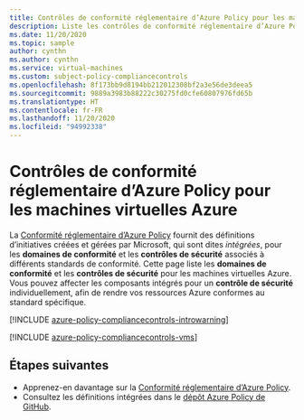 ```yaml
---
title: Contrôles de conformité réglementaire d’Azure Policy pour les machines virtuelles Azure
description: Liste les contrôles de conformité réglementaire d’Azure Policy disponibles pour les machines virtuelles Azure. Ces définitions de stratégie intégrées fournissent des approches courantes pour la gestion de la conformité de vos ressources Azure.
ms.date: 11/20/2020
ms.topic: sample
author: cynthn
ms.author: cynthn
ms.service: virtual-machines
ms.custom: subject-policy-compliancecontrols
ms.openlocfilehash: 8f173bb9d8194bb212012308bf2a3e56de3deea5
ms.sourcegitcommit: 9889a3983b88222c30275fd0cfe60807976fd65b
ms.translationtype: HT
ms.contentlocale: fr-FR
ms.lasthandoff: 11/20/2020
ms.locfileid: "94992338"
---
```

# <a name="azure-policy-regulatory-compliance-controls-for-azure-virtual-machines"></a>Contrôles de conformité réglementaire d’Azure Policy pour les machines virtuelles Azure 

La [Conformité réglementaire d’Azure Policy](../governance/policy/concepts/regulatory-compliance.md) fournit des définitions d’initiatives créées et gérées par Microsoft, qui sont dites _intégrées_, pour les **domaines de conformité** et les **contrôles de sécurité** associés à différents standards de conformité. Cette page liste les **domaines de conformité** et les **contrôles de sécurité** pour les machines virtuelles Azure. Vous pouvez affecter les composants intégrés pour un **contrôle de sécurité** individuellement, afin de rendre vos ressources Azure conformes au standard spécifique.

[!INCLUDE [azure-policy-compliancecontrols-introwarning](../../includes/policy/standards/intro-warning.md)]

[!INCLUDE [azure-policy-compliancecontrols-vms](../../includes/policy/standards/byrp/microsoft.compute.md)]

## <a name="next-steps"></a>Étapes suivantes

- Apprenez-en davantage sur la [Conformité réglementaire d’Azure Policy](../governance/policy/concepts/regulatory-compliance.md).
- Consultez les définitions intégrées dans le [dépôt Azure Policy de GitHub](https://github.com/Azure/azure-policy).
